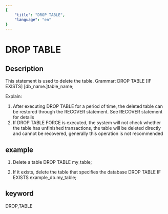 ```yaml
---
{
    "title": "DROP TABLE",
    "language": "en"
}
---
```


<!-- 
Licensed to the Apache Software Foundation (ASF) under one
or more contributor license agreements.  See the NOTICE file
distributed with this work for additional information
regarding copyright ownership.  The ASF licenses this file
to you under the Apache License, Version 2.0 (the
"License"); you may not use this file except in compliance
with the License.  You may obtain a copy of the License at

  http://www.apache.org/licenses/LICENSE-2.0

Unless required by applicable law or agreed to in writing,
software distributed under the License is distributed on an
"AS IS" BASIS, WITHOUT WARRANTIES OR CONDITIONS OF ANY
KIND, either express or implied.  See the License for the
specific language governing permissions and limitations
under the License.
-->

# DROP TABLE
## Description
This statement is used to delete the table.
Grammar:
DROP TABLE [IF EXISTS] [db_name.]table_name;

Explain:
1) After executing DROP TABLE for a period of time, the deleted table can be restored through the RECOVER statement. See RECOVER statement for details
2) If DROP TABLE FORCE is executed, the system will not check whether the table has unfinished transactions, the table will be deleted directly and cannot be recovered, generally this operation is not recommended

## example
1. Delete a table
DROP TABLE my_table;

2. If it exists, delete the table that specifies the database
DROP TABLE IF EXISTS example_db.my_table;

## keyword
DROP,TABLE

